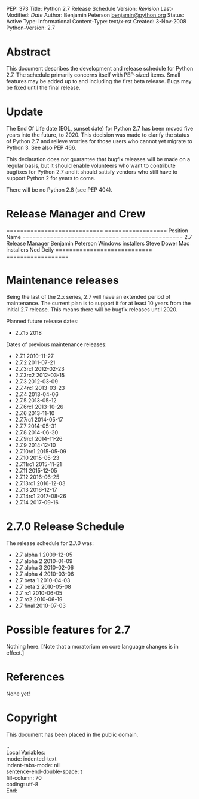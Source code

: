 PEP: 373
Title: Python 2.7 Release Schedule
Version: $Revision$
Last-Modified: $Date$
Author: Benjamin Peterson <benjamin@python.org>
Status: Active
Type: Informational
Content-Type: text/x-rst
Created: 3-Nov-2008
Python-Version: 2.7


Abstract
========

This document describes the development and release schedule for
Python 2.7.  The schedule primarily concerns itself with PEP-sized
items.  Small features may be added up to and including the first beta
release.  Bugs may be fixed until the final release.

Update
======

The End Of Life date (EOL, sunset date) for Python 2.7 has been moved
five years into the future, to 2020.  This decision was made to
clarify the status of Python 2.7 and relieve worries for those users
who cannot yet migrate to Python 3.  See also PEP 466.

This declaration does not guarantee that bugfix releases will be made
on a regular basis, but it should enable volunteers who want to
contribute bugfixes for Python 2.7 and it should satisfy vendors who
still have to support Python 2 for years to come.

There will be no Python 2.8 (see PEP 404).


Release Manager and Crew
========================

============================ ==================
Position                     Name
============================ ==================
2.7 Release Manager          Benjamin Peterson
Windows installers           Steve Dower
Mac installers               Ned Deily
============================ ==================


Maintenance releases
====================

Being the last of the 2.x series, 2.7 will have an extended period of
maintenance. The current plan is to support it for at least 10 years
from the initial 2.7 release. This means there will be bugfix releases
until 2020.

Planned future release dates:

- 2.7.15 2018

Dates of previous maintenance releases:

- 2.7.1 2010-11-27
- 2.7.2 2011-07-21
- 2.7.3rc1 2012-02-23
- 2.7.3rc2 2012-03-15
- 2.7.3 2012-03-09
- 2.7.4rc1 2013-03-23
- 2.7.4 2013-04-06
- 2.7.5 2013-05-12
- 2.7.6rc1 2013-10-26
- 2.7.6 2013-11-10
- 2.7.7rc1 2014-05-17
- 2.7.7 2014-05-31
- 2.7.8 2014-06-30
- 2.7.9rc1 2014-11-26
- 2.7.9 2014-12-10
- 2.7.10rc1 2015-05-09
- 2.7.10 2015-05-23
- 2.7.11rc1 2015-11-21
- 2.7.11 2015-12-05
- 2.7.12 2016-06-25
- 2.7.13rc1 2016-12-03
- 2.7.13 2016-12-17
- 2.7.14rc1 2017-08-26
- 2.7.14 2017-09-16

2.7.0 Release Schedule
======================

The release schedule for 2.7.0 was:

- 2.7 alpha 1 2009-12-05
- 2.7 alpha 2 2010-01-09
- 2.7 alpha 3 2010-02-06
- 2.7 alpha 4 2010-03-06
- 2.7 beta 1 2010-04-03
- 2.7 beta 2 2010-05-08
- 2.7 rc1 2010-06-05
- 2.7 rc2 2010-06-19
- 2.7 final 2010-07-03

Possible features for 2.7
=========================

Nothing here. [Note that a moratorium on core language changes is in effect.]


References
==========

None yet!



Copyright
=========

This document has been placed in the public domain.



..  
  Local Variables:  
  mode: indented-text  
  indent-tabs-mode: nil  
  sentence-end-double-space: t  
  fill-column: 70  
  coding: utf-8  
  End:  
